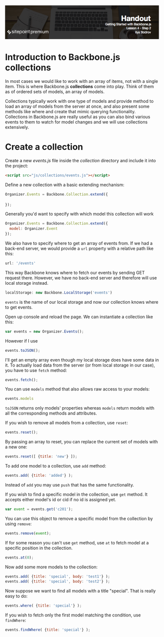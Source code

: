 ![](headings/4.2.png)

# Introduction to Backbone.js collections

In most cases we would like to work with an array of items, not with a single item. This is where Backbone.js **collections** come into play. Think of them as of ordered sets of models, an array of models.

Collections typically work with one type of models and provide method to load an array of models from the server at once, and also present some methods like where and create that mimic querying functionality. Collections in Backbone.js are really useful as you can also bind various events to them to watch for model changes and we will use collections extensively.

# Create a collection

Create a new *events.js* file inside the *collection* directory and include it into the project:

```html
<script src="js/collections/events.js"></script>
```

Define a new collection with a basic extending mechanism:

```js
Organizer.Events = Backbone.Collection.extend({
  
});
```

Generally you'd want to specify with which model this collection will work

```js
Organizer.Events = Backbone.Collection.extend({
  model: Organizer.Event
});
```

We also have to specify where to get an array of events from. If we had a back-end server, we would provide a `url` property with a relative path like this:

```js
url: '/events'
```

This way Backbone knows where to fetch our events by sending GET request there. However, we have no back-end server and therefore will use local storage instead.

```js
localStorage: new Backbone.LocalStorage('events')
```

`events` is the name of our local storage and now our collection knows where to get events.

Open up console and reload the page. We can instantiate a collection like this:

```js
var events = new Organizer.Events(); 
```

However if I use

```js
events.toJSON();
```

I'll get an empty array even though my local storage does have some data in it. To actually load data from the server (or from local storage in our case), you have to use `fetch` method:

```js
events.fetch();
```

You can use `models` method that also allows raw access to your models:

```js
events.models
```

`toJSON` returns only models' properties whereas `models` return models with all the corresponding methods and attributes.

If you wish to remove all models from a collection, use `reset`:

```js
events.reset();
```

By passing an array to reset, you can replace the current set of models with a new one:

```js
events.reset([ {title: 'new'} ]);
```

To add one model to a collection, use `add` method:

```js
events.add( {title: 'added'} );
```

Instead of `add` you may use `push` that has the same functionality.

If you wish to find a specific model in the collection, use `get` method. It accepts either model's id or cid if no id is assigned yet.

```js
var event = events.get('c201');
```

You can use this object to remove a specific model from the collection by using `remove`:

```js
events.remove(event);
```

If for some reason you can't use `get` method, use `at` to fetch model at a specific position in the collection.

```js
events.at(0);
```

Now add some more models to the collection:

```js
events.add( {title: 'special', body: 'test1'} );
events.add( {title: 'special', body: 'test2'} );
```

Now suppose we want to find all models with a title "special". That is really easy to do:

```js
events.where( {title: 'special'} );
```

If you wish to fetch only the first model matching the condition, use `findWhere`:

```js
events.findWhere( {title: 'special'} );
```